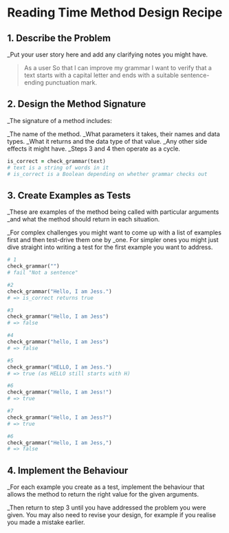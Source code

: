 # Reading Time Method Design Recipe

## 1. Describe the Problem
_Put your user story here and add any clarifying notes you might have.

> As a user
> So that I can improve my grammar
> I want to verify that a text starts with a capital letter 
> and ends with a suitable sentence-ending punctuation mark.

## 2. Design the Method Signature
_The signature of a method includes:

_The name of the method.
_What parameters it takes, their names and data types.
_What it returns and the data type of that value.
_Any other side effects it might have.
_Steps 3 and 4 then operate as a cycle.

```ruby
is_correct = check_grammar(text)
# text is a string of words in it
# is_correct is a Boolean depending on whether grammar checks out
```

## 3. Create Examples as Tests
_These are examples of the method being called with particular arguments
_and what the method should return in each situation.

_For complex challenges you might want to come up with a list of examples first and then test-drive them one by _one. For simpler ones you might just dive straight into writing a test for the first example you want to address.

```ruby
# 1
check_grammar("")
# fail "Not a sentence"

#2
check_grammar("Hello, I am Jess.")
# => is_correct returns true

#3
check_grammar("Hello, I am Jess")
# => false

#4
check_grammar("hello, I am Jess")
# => false

#5
check_grammar("HELLO, I am Jess.")
# => true (as HELLO still starts with H)

#6
check_grammar("Hello, I am Jess!")
# => true

#7
check_grammar("Hello, I am Jess?")
# => true

#6
check_grammar("Hello, I am Jess,")
# => false

```

## 4. Implement the Behaviour
_For each example you create as a test, implement the behaviour that allows the method to return the right value for the given arguments.

_Then return to step 3 until you have addressed the problem you were given. You may also need to revise your design, for example if you realise you made a mistake earlier.
